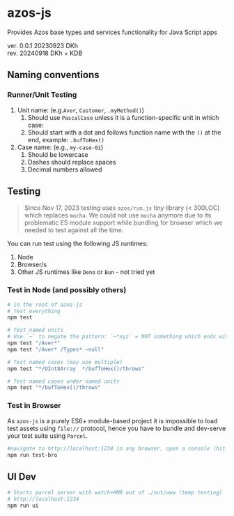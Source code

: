 # azos-js
Provides Azos base types and services functionality for Java Script apps

ver. 0.0.1 20230923 DKh<br>
rev. 20240918 DKh + KDB


## Naming conventions

### Runner/Unit Testing
1. Unit name: (e.g.`Aver`, `Customer`, `.myMethod()`)
   1. Should use `PascalCase` unless it is a function-specific unit in which case:
   1. Should start with a dot and follows function name with the `()` at the end, example: `.bufToHex()`
2. Case name: (e.g., `my-case-01`)
   1. Should be lowercase
   2. Dashes should replace spaces
   3. Decimal numbers allowed


## Testing

> Since Nov 17, 2023 testing uses `azos/run.js` tiny library (&lt; 300LOC) which replaces `mocha`. We could not use `mocha` anymore due to its problematic ES module support while bundling for browser which we needed to test against all the time.

You can run test using the following JS runtimes:
1. Node
2. Browser/s
3. Other JS runtimes like `Deno` or `Bun` - not tried yet


### Test in Node (and possibly others)
```bash
# in the root of azos-js
# Test everything
npm test

# Test named units
# Use `~` to negate the pattern: `~*xyz` = NOT something which ends with `xyz`
npm test "/Aver*"
npm test "/Aver* /Types* ~null"

# Test named cases (may use multiple)
npm test "*/UInt8Array  */bufToHex()/throws"

# Test named cases under named units
npm test "*/bufToHex()/throws"
```
### Test in Browser
As `azos-js` is a purely ES6+ module-based project it is impossible to load test assets using `file://` protocol, hence you have to bundle and dev-serve your test suite using `Parcel`.

```bash
#navigate to http://localhost:1234 in any browser, open a console (hit F12)
npm run test-bro
```

## UI Dev

```bash
# Starts parcel server with watch+HMR out of ./out/www (temp testing)
# http://localhost:1234
npm run ui
```
